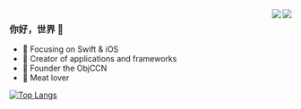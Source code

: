 <img align="right" src="https://github-readme-stats.vercel.app/api?username=Mrxiuxing&show_icons=true&icon_color=CE1D2D&text_color=718096&bg_color=ffffff&hide_title=true" />

<img align="right" src="https://github-readme-stats.vercel.app/api?username=Mrxiuxing&theme=dark&show_icons=true" />

### 你好，世界 👋

- :orange_book: Focusing on Swift & iOS
- :hammer: Creator of applications and frameworks
- :ram: Founder the ObjCCN
- :meat_on_bone: Meat lover

[![Top Langs](https://github-readme-stats.vercel.app/api/top-langs/?username=Mrxiuxing&layout=compact)](https://github.com/anuraghazra/github-readme-stats)


<!--
### Hi there 👋


**Mrxiuxing/Mrxiuxing** is a ✨ _special_ ✨ repository because its `README.md` (this file) appears on your GitHub profile.

Here are some ideas to get you started:

- 🔭 I’m currently working on ...
- 🌱 I’m currently learning ...
- 👯 I’m looking to collaborate on ...
- 🤔 I’m looking for help with ...
- 💬 Ask me about ...
- 📫 How to reach me: ...
- 😄 Pronouns: ...
- ⚡ Fun fact: ...
-->
